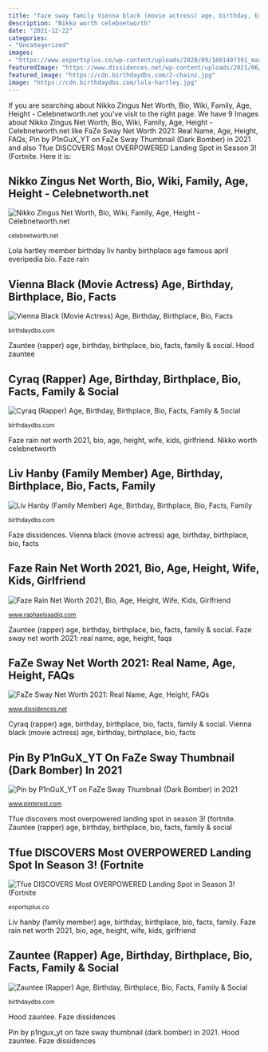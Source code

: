 ```yaml
---
title: "faze sway family Vienna black (movie actress) age, birthday, birthplace, bio, facts"
description: "Nikko worth celebnetworth"
date: "2021-12-22"
categories:
- "Uncategorized"
images:
- "https://www.esportsplus.co/wp-content/uploads/2020/09/1601497391_maxresdefault.jpg"
featuredImage: "https://www.dissidences.net/wp-content/uploads/2021/06/Faze-Sway-768x384.jpg"
featured_image: "https://cdn.birthdaydbs.com/2-chainz.jpg"
image: "https://cdn.birthdaydbs.com/lola-hartley.jpg"
---
```


If you are searching about Nikko Zingus Net Worth, Bio, Wiki, Family, Age, Height - Celebnetworth.net you've visit to the right page. We have 9 Images about Nikko Zingus Net Worth, Bio, Wiki, Family, Age, Height - Celebnetworth.net like FaZe Sway Net Worth 2021: Real Name, Age, Height, FAQs, Pin by P1nGuX_YT on FaZe Sway Thumbnail (Dark Bomber) in 2021 and also Tfue DISCOVERS Most OVERPOWERED Landing Spot in Season 3! (Fortnite. Here it is:

## Nikko Zingus Net Worth, Bio, Wiki, Family, Age, Height - Celebnetworth.net

![Nikko Zingus Net Worth, Bio, Wiki, Family, Age, Height - Celebnetworth.net](https://celebnetworth.net/wp-content/uploads/2020/10/Nikko-Zingus-Net-Worth.jpg "Liv hanby (family member) age, birthday, birthplace, bio, facts, family")

<small>celebnetworth.net</small>

Lola hartley member birthday liv hanby birthplace age famous april everipedia bio. Faze rain

## Vienna Black (Movie Actress) Age, Birthday, Birthplace, Bio, Facts

![Vienna Black (Movie Actress) Age, Birthday, Birthplace, Bio, Facts](https://cdn.birthdaydbs.com/lilla-crawford.jpg "Nikko worth celebnetworth")

<small>birthdaydbs.com</small>

Zauntee (rapper) age, birthday, birthplace, bio, facts, family &amp; social. Hood zauntee

## Cyraq (Rapper) Age, Birthday, Birthplace, Bio, Facts, Family &amp; Social

![Cyraq (Rapper) Age, Birthday, Birthplace, Bio, Facts, Family &amp; Social](https://cdn.birthdaydbs.com/2-chainz.jpg "Pin by p1ngux_yt on faze sway thumbnail (dark bomber) in 2021")

<small>birthdaydbs.com</small>

Faze rain net worth 2021, bio, age, height, wife, kids, girlfriend. Nikko worth celebnetworth

## Liv Hanby (Family Member) Age, Birthday, Birthplace, Bio, Facts, Family

![Liv Hanby (Family Member) Age, Birthday, Birthplace, Bio, Facts, Family](https://cdn.birthdaydbs.com/lola-hartley.jpg "Vienna black (movie actress) age, birthday, birthplace, bio, facts")

<small>birthdaydbs.com</small>

Faze dissidences. Vienna black (movie actress) age, birthday, birthplace, bio, facts

## Faze Rain Net Worth 2021, Bio, Age, Height, Wife, Kids, Girlfriend

![Faze Rain Net Worth 2021, Bio, Age, Height, Wife, Kids, Girlfriend](https://www.raphaelsaadiq.com/wp-content/uploads/2020/02/Faze-Rain.jpg "Tfue discovers most overpowered landing spot in season 3! (fortnite")

<small>www.raphaelsaadiq.com</small>

Zauntee (rapper) age, birthday, birthplace, bio, facts, family &amp; social. Faze sway net worth 2021: real name, age, height, faqs

## FaZe Sway Net Worth 2021: Real Name, Age, Height, FAQs

![FaZe Sway Net Worth 2021: Real Name, Age, Height, FAQs](https://www.dissidences.net/wp-content/uploads/2021/06/Faze-Sway-768x384.jpg "Lola hartley member birthday liv hanby birthplace age famous april everipedia bio")

<small>www.dissidences.net</small>

Cyraq (rapper) age, birthday, birthplace, bio, facts, family &amp; social. Vienna black (movie actress) age, birthday, birthplace, bio, facts

## Pin By P1nGuX_YT On FaZe Sway Thumbnail (Dark Bomber) In 2021

![Pin by P1nGuX_YT on FaZe Sway Thumbnail (Dark Bomber) in 2021](https://i.pinimg.com/originals/54/42/f3/5442f323342d538f3b6912158f3e9ead.jpg "Faze dissidences")

<small>www.pinterest.com</small>

Tfue discovers most overpowered landing spot in season 3! (fortnite. Zauntee (rapper) age, birthday, birthplace, bio, facts, family &amp; social

## Tfue DISCOVERS Most OVERPOWERED Landing Spot In Season 3! (Fortnite

![Tfue DISCOVERS Most OVERPOWERED Landing Spot in Season 3! (Fortnite](https://www.esportsplus.co/wp-content/uploads/2020/09/1601497391_maxresdefault.jpg "Tfue discovers most overpowered landing spot in season 3! (fortnite")

<small>esportsplus.co</small>

Liv hanby (family member) age, birthday, birthplace, bio, facts, family. Faze rain net worth 2021, bio, age, height, wife, kids, girlfriend

## Zauntee (Rapper) Age, Birthday, Birthplace, Bio, Facts, Family &amp; Social

![Zauntee (Rapper) Age, Birthday, Birthplace, Bio, Facts, Family &amp; Social](https://cdn.birthdaydbs.com/ace-hood.jpg "Faze dissidences")

<small>birthdaydbs.com</small>

Hood zauntee. Faze dissidences

Pin by p1ngux_yt on faze sway thumbnail (dark bomber) in 2021. Hood zauntee. Faze dissidences
